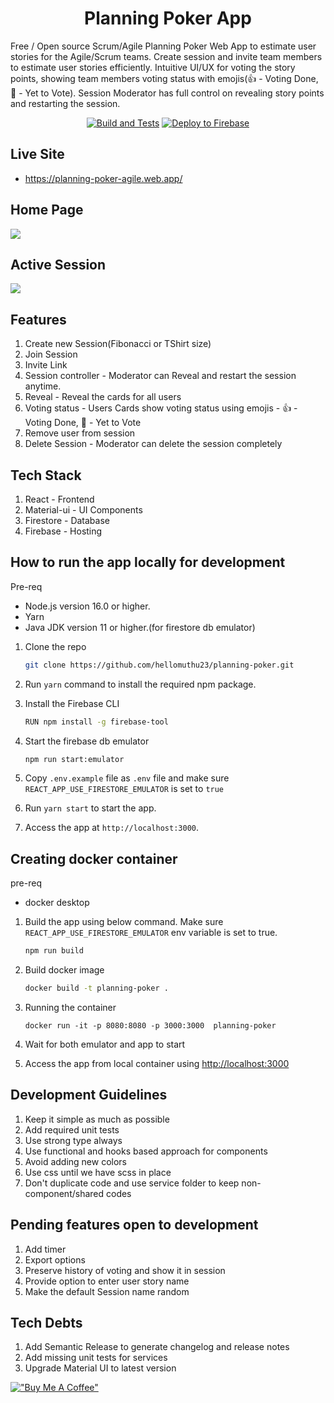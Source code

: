 
<h1 align="center">Planning Poker App</h1>

Free / Open source Scrum/Agile Planning Poker Web App to estimate user stories for the Agile/Scrum teams. Create session and invite team members to estimate user stories efficiently. Intuitive UI/UX for voting the story points, showing team members voting status with emojis(👍 - Voting Done, 🤔 - Yet to Vote). Session Moderator has full control on revealing story points and restarting the session.

<div align="center">
  
[![Build and Tests](https://github.com/hellomuthu23/planning-poker/actions/workflows/build-and-tests.yml/badge.svg)](https://github.com/hellomuthu23/planning-poker/actions/workflows/build-and-tests.yml)
[![Deploy to Firebase](https://github.com/hellomuthu23/planning-poker/actions/workflows/deploy-to-firebase-on-master.yml/badge.svg)](https://github.com/hellomuthu23/planning-poker/actions/workflows/deploy-to-firebase-on-master.yml)

</div>

## Live Site

- <https://planning-poker-agile.web.app/>

## Home Page

<img src="docs/HomePage.jpg"  />

## Active Session

<img src="docs/ActiveSession.jpg"  />

## Features

1. Create new Session(Fibonacci or TShirt size)
2. Join Session
3. Invite Link
4. Session controller - Moderator can Reveal and restart the session anytime.
5. Reveal - Reveal the cards for all users
6. Voting status - Users Cards show voting status using emojis - 👍 - Voting Done, 🤔 - Yet to Vote
7. Remove user from session
8. Delete Session - Moderator can delete the session completely

## Tech Stack

1. React - Frontend
2. Material-ui - UI Components
3. Firestore - Database
4. Firebase - Hosting

## How to run the app locally for development

Pre-req

- Node.js version 16.0 or higher.
- Yarn
- Java JDK version 11 or higher.(for firestore db emulator)

1. Clone the repo

    ```bash
    git clone https://github.com/hellomuthu23/planning-poker.git
    ```

2. Run `yarn` command to install the required npm package.
3. Install the Firebase CLI

    ```bash
    RUN npm install -g firebase-tool
    ```

4. Start the firebase db emulator

    ```bash
    npm run start:emulator
    ```

5. Copy `.env.example` file as `.env` file and make sure `REACT_APP_USE_FIRESTORE_EMULATOR` is set to `true`
7. Run `yarn start` to start the app.
6. Access the app at `http://localhost:3000`.

## Creating docker container

pre-req

- docker desktop

1. Build the app using below command. Make sure `REACT_APP_USE_FIRESTORE_EMULATOR` env variable is set to true.

   ```bash
   npm run build
   ```

2. Build docker image

    ```bash
    docker build -t planning-poker .
    ```

3. Running the container

   ```
   docker run -it -p 8080:8080 -p 3000:3000  planning-poker
   ```

4. Wait for both emulator and app to start
5. Access the app from local container using <http://localhost:3000>

## Development Guidelines

1. Keep it simple as much as possible
2. Add required unit tests
3. Use strong type always
4. Use functional and hooks based approach for components
5. Avoid adding new colors
6. Use css until we have scss in place
7. Don't duplicate code and use service folder to keep non-component/shared codes

## Pending features open to development

1. Add timer
2. Export options
3. Preserve history of voting and show it in session
4. Provide option to enter user story name
5. Make the default Session name random

## Tech Debts

1. Add Semantic Release to generate changelog and release notes
2. Add missing unit tests for services
3. Upgrade Material UI to latest version

[!["Buy Me A Coffee"](https://www.buymeacoffee.com/assets/img/custom_images/orange_img.png)](https://www.buymeacoffee.com/hellomuthu23)
